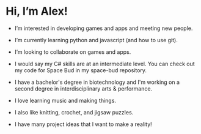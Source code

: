 # Hi, I’m Alex!
- I’m interested in developing games and apps and meeting new people.
- I’m currently learning python and javascript (and how to use git).
- I’m looking to collaborate on games and apps.

- I would say my C# skills are at an intermediate level. You can check out my code for Space Bud in my space-bud repository. 
- I have a bachelor's degree in biotechnology and I'm working on a second degree in interdisciplinary arts & performance.
- I love learning music and making things.

- I also like knitting, crochet, and jigsaw puzzles. 
- I have many project ideas that I want to make a reality!

<!---
aurastic/aurastic is a ✨ special ✨ repository because its `README.md` (this file) appears on your GitHub profile.
You can click the Preview link to take a look at your changes.
--->
